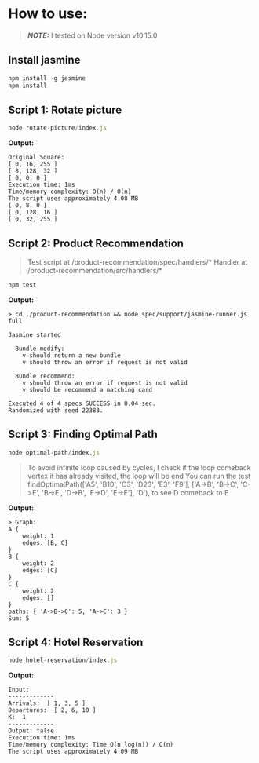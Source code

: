 # How to use:
> **_NOTE:_** I tested on Node version v10.15.0

## Install jasmine

```javascript
npm install -g jasmine
npm install
```

## Script 1: Rotate picture

```javascript
node rotate-picture/index.js
```
**Output:**
```
Original Square:
[ 0, 16, 255 ]
[ 8, 128, 32 ]
[ 0, 0, 0 ]
Execution time: 1ms
Time/memory complexity: O(n) / O(n)
The script uses approximately 4.08 MB
[ 0, 8, 0 ]
[ 0, 128, 16 ]
[ 0, 32, 255 ]
```

## Script 2: Product Recommendation

> Test script at /product-recommendation/spec/handlers/*
> Handler at /product-recommendation/src/handlers/*

```javascript
npm test
```
**Output:**
```
> cd ./product-recommendation && node spec/support/jasmine-runner.js full

Jasmine started

  Bundle modify:
    v should return a new bundle
    v should throw an error if request is not valid

  Bundle recommend:
    v should throw an error if request is not valid
    v should be recommend a matching card

Executed 4 of 4 specs SUCCESS in 0.04 sec.
Randomized with seed 22383.
```

## Script 3: Finding Optimal Path

```javascript
node optimal-path/index.js
```

> To avoid infinite loop caused by cycles, I check if the loop comeback vertex it has already visited, the loop will be end
> You can run the test findOptimalPath(['A5', 'B10', 'C3', 'D23', 'E3', 'F9'], ['A->B', 'B->C', 'C->E', 'B->E', 'D->B', 'E->D', 'E->F'], 'D'), to see D comeback to E

**Output:**
```
> Graph:
A {
    weight: 1
    edges: [B, C]
}
B {
    weight: 2
    edges: [C]
}
C {
    weight: 2
    edges: []
}
paths: { 'A->B->C': 5, 'A->C': 3 }
Sum: 5
```

## Script 4: Hotel Reservation

```javascript
node hotel-reservation/index.js
```
**Output:**
```
Input:
-------------
Arrivals:  [ 1, 3, 5 ]
Departures:  [ 2, 6, 10 ]
K:  1
-------------
Output: false
Execution time: 1ms
Time/memory complexity: Time O(n log(n)) / O(n)
The script uses approximately 4.09 MB
```
